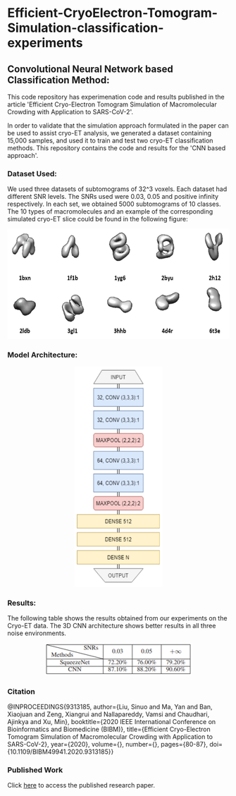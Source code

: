 # Efficient-CryoElectron-Tomogram-Simulation-classification-experiments
## Convolutional Neural Network based Classification Method:

This code repository has experimenation code and results published in the article 'Efficient Cryo-Electron Tomogram Simulation of Macromolecular Crowding with Application to SARS-CoV-2'. 

In order to validate that the simulation approach formulated in the paper can be used to assist cryo-ET analysis, we generated a dataset containing 15,000 samples, and used it to train and test two cryo-ET classification methods. This repository contains the code and results for the 'CNN based approach'.

### Dataset Used:
We used three datasets of subtomograms of 32^3 voxels. Each dataset had different SNR levels. The SNRs used were 0.03, 0.05 and positive infinity respectively. In each set, we obtained 5000 subtomograms of 10 classes. The 10 types of macromolecules and an example of the corresponding simulated cryo-ET slice could be found in the following figure:

<p align="center">
  <img src="data.PNG" width="650" height="250"  />
</p>


### Model Architecture:

<p align="center">
  <img src="papermodelarch.PNG" width="200" height="500"  />
</p>

### Results:
The following table shows the results obtained from our experiments on the Cryo-ET data. The 3D CNN architecture shows better results in all three noise environments.
<p align="center">
  <img src="results_table.PNG"  />
</p>

### Citation

@INPROCEEDINGS{9313185,
  author={Liu, Sinuo and Ma, Yan and Ban, Xiaojuan and Zeng, Xiangrui and Nallapareddy, Vamsi and Chaudhari, Ajinkya and Xu, Min},
  booktitle={2020 IEEE International Conference on Bioinformatics and Biomedicine (BIBM)}, 
  title={Efficient Cryo-Electron Tomogram Simulation of Macromolecular Crowding with Application to SARS-CoV-2}, 
  year={2020},
  volume={},
  number={},
  pages={80-87},
  doi={10.1109/BIBM49941.2020.9313185}}

### Published Work

Click [here](https://ieeexplore.ieee.org/abstract/document/9313185) to access the published research paper.
